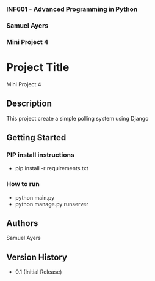 ### INF601 - Advanced Programming in Python
### Samuel Ayers
### Mini Project 4


# Project Title

Mini Project 4

## Description

This project create a simple polling system using Django

## Getting Started

### PIP install instructions

* pip install -r requirements.txt

### How to run
* python main.py
* python manage.py runserver
  
## Authors
Samuel Ayers

## Version History
* 0.1 (Initial Release)




